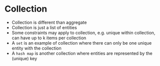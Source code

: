 # Collection

- Collection is different than aggregate
- Collection is just a list of entities
- Some constraints may apply to collection, e.g. unique within collection, can have up to k items per collection
- A `set` is an example of collection where there can only be one unique entity with the collection
- A `hash map` is another collection where entities are represented by the (unique) key
